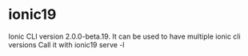 # ionic19
Ionic CLI version 2.0.0-beta.19. It can be used to have multiple ionic cli versions
Call it with ionic19 serve -l
